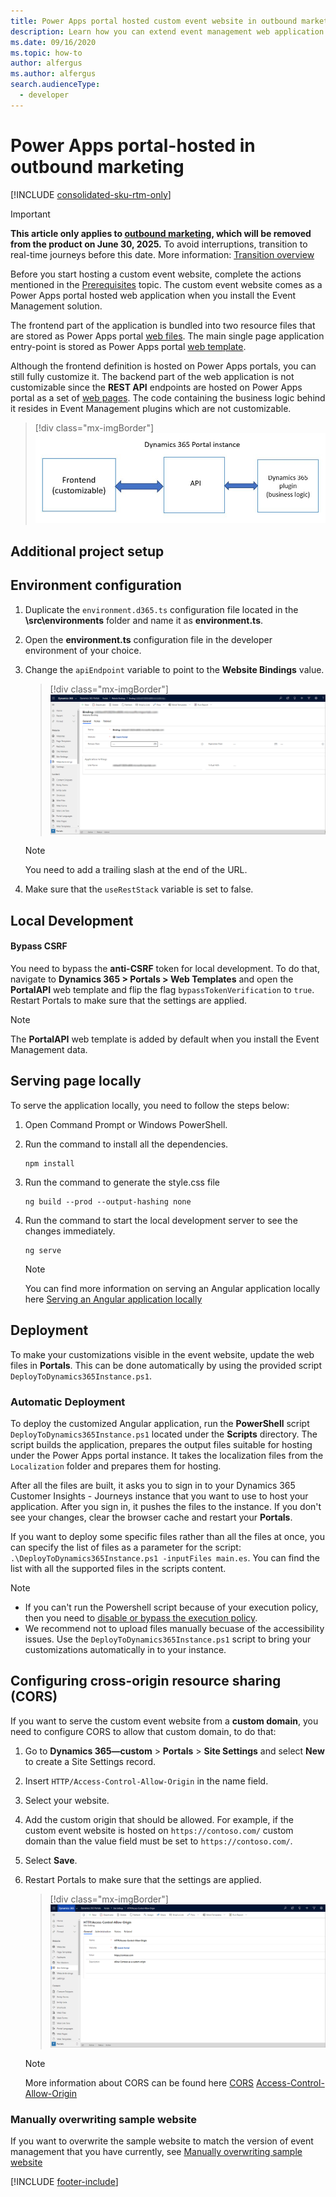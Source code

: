 ```yaml
---
title: Power Apps portal hosted custom event website in outbound marketing
description: Learn how you can extend event management web application functionality for portal-hosted event websites in outbound marketing.
ms.date: 09/16/2020
ms.topic: how-to
author: alfergus
ms.author: alfergus
search.audienceType: 
  - developer
---
```


# Power Apps portal-hosted in outbound marketing

[!INCLUDE [consolidated-sku-rtm-only](.././includes/consolidated-sku-rtm-only.md)]

> [!IMPORTANT]
> **This article only applies to [outbound marketing](user-guide.md), which will be removed from the product on June 30, 2025.** To avoid interruptions, transition to real-time journeys before this date. More information: [Transition overview](transition-overview.md)

Before you start hosting a custom event website, complete the actions mentioned in the [Prerequisites](event-management-web-application.md) topic. The custom event website comes as a Power Apps portal hosted web application when you install the Event Management solution.

The frontend part of the application is bundled into two resource files that are stored as Power Apps portal [web files](/dynamics365/customer-engagement/portals/web-files). The main single page application entry-point is stored as Power Apps portal [web template](/dynamics365/customer-engagement/portals/store-content-web-templates).

Although the frontend definition is hosted on Power Apps portals, you can still fully customize it. The backend part of the web application is not customizable since the **REST API** endpoints are hosted on Power Apps portal as a set of [web pages](/dynamics365/customer-engagement/portals/web-page). The code containing the business logic behind it resides in Event Management plugins which are not customizable.

> [!div class="mx-imgBorder"]
> ![Portal Hosted.](../media/portal-hosted.png "Portal Hosted")

## Additional project setup

## Environment configuration 

1. Duplicate the `environment.d365.ts` configuration file located in the **\src\environments** folder and name it as **environment.ts**.
1. Open the **environment.ts** configuration file in the developer environment of your choice.
1. Change the `apiEndpoint` variable to point to the **Website Bindings** value.
    > [!div class="mx-imgBorder"]
    > ![Website binding.](../media/website-binding-record.png "Website binding")

    > [!NOTE]
    > You need to add a trailing slash at the end of the URL.

1. Make sure that the `useRestStack` variable is set to false.

## Local Development

#### Bypass CSRF

You need to bypass the **anti-CSRF** token for local development. To do that, navigate to **Dynamics 365 > Portals > Web Templates** and open the **PortalAPI** web template and flip the flag `bypassTokenVerification` to `true`. Restart Portals to make sure that the settings are applied.

> [!NOTE]
> The **PortalAPI** web template is added by default when you install the Event Management data.

## Serving page locally

To serve the application locally, you need to follow the steps below:

1. Open Command Prompt or Windows PowerShell.

1. Run the command to install all the dependencies.

    ```CLI
    npm install
    ```
1. Run the command to generate the style.css file 

   ```CLI
   ng build --prod --output-hashing none
   ```

1. Run the command to start the local development server to see the changes immediately.

   ```CLI
   ng serve
   ```

    > [!NOTE]
    > You can find more information on serving an Angular application locally here [Serving an Angular application locally]( https://angular.io/guide/quickstart#step-3-serve-the-application)

## Deployment

To make your customizations visible in the event website, update the web files in **Portals**. This can be done automatically by using the provided script `DeployToDynamics365Instance.ps1`.

### Automatic Deployment

To deploy the customized Angular application, run the **PowerShell** script `DeployToDynamics365Instance.ps1` located under the **Scripts** directory. The script builds the application, prepares the output files suitable for hosting under the Power Apps portal instance. It takes the localization files from the `Localization` folder and prepares them for hosting.

After all the files are built, it asks you to sign in to your Dynamics 365 Customer Insights - Journeys instance that you want to use to host your application. After you sign in, it pushes the files to the instance. If you don't see your changes, clear the browser cache and restart your **Portals**.

If you want to deploy some specific files rather than all the files at once, you can specify the list of files as a parameter for the script: `.\DeployToDynamics365Instance.ps1 -inputFiles main.es`. You can find the list with all the supported files in the scripts content.

> [!NOTE]
> - If you can't run the Powershell script because of your execution policy, then you need to [disable or bypass the execution policy](/powershell/module/microsoft.powershell.security/set-executionpolicy?preserve-view=true&view=powershell-6).
> - We recommend not to upload files manually becuase of the accessibility issues. Use the `DeployToDynamics365Instance.ps1` script to bring your customizations automatically in to your instance.

## Configuring cross-origin resource sharing (CORS)

If you want to serve the custom event website from a **custom domain**, you need to configure CORS to allow that custom domain, to do that:

1. Go to **Dynamics 365&mdash;custom** > **Portals** > **Site Settings** and select **New** to create a  Site Settings record.
1. Insert `HTTP/Access-Control-Allow-Origin` in the name field.
1. Select your website.
1. Add the custom origin that should be allowed. For example, if the custom event website is hosted on `https://contoso.com/` custom domain than the value field must be set to `https://contoso.com/`.
1. Select **Save**.
1. Restart Portals to make sure that the settings are applied.
    > [!div class="mx-imgBorder"]
    > ![A new site setting to allow 'https://contoso.com/' as a custom domain.](../media/cors-settings-portals.png "A new site setting to   allow 'https://contoso.com/' as a custom domain.")

    > [!NOTE]
    > More information about CORS can be found here [CORS](https://developer.mozilla.org/docs/Web/HTTP/CORS) [Access-Control-Allow-Origin](https://developer.mozilla.org/docs/Web/HTTP/Headers/Access-Control-Allow-Origin)

### Manually overwriting sample website

If you want to overwrite the sample website to match the version of event management that you have currently, see [Manually overwriting sample website](manually-overwriting-sample-website.md)<br />

[!INCLUDE [footer-include](.././includes/footer-banner.md)]
